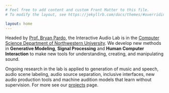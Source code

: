 ```yaml
---
# Feel free to add content and custom Front Matter to this file.
# To modify the layout, see https://jekyllrb.com/docs/themes/#overriding-theme-defaults

layout: home
---
```

Headed by [Prof. Bryan Pardo](https://bryan-pardo.github.io), the Interactive Audio Lab is in the [Computer Science Department of Northwestern University](https://www.mccormick.northwestern.edu/computer-science/). We develop new methods in **Generative Modeling**, **Signal Processing** and **Human Computer Interaction** to make new tools for understanding, creating, and manipulating sound. 

Ongoing research in the lab is applied to generation of music and speech, audio scene labeling, audio source separation, inclusive interfaces, new audio production tools and machine audition models that learn without supervision. For more see our [projects](/projects) page.
